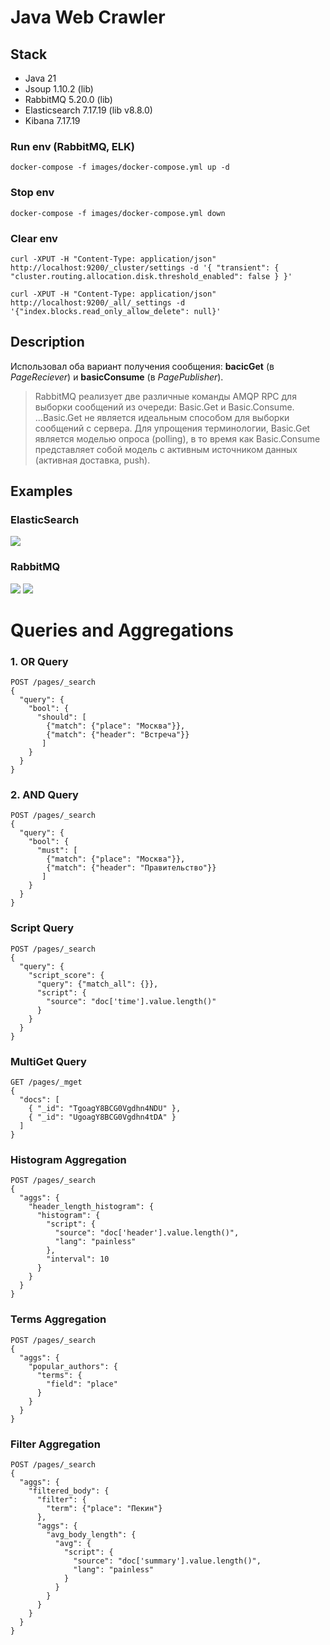 # Java Web Crawler

## Stack

- Java 21
- Jsoup 1.10.2 (lib)
- RabbitMQ 5.20.0 (lib)
- Elasticsearch 7.17.19 (lib v8.8.0)
- Kibana 7.17.19

### Run env (RabbitMQ, ELK)
```shell
docker-compose -f images/docker-compose.yml up -d
```

### Stop env 
```shell
docker-compose -f images/docker-compose.yml down
```

### Clear env
```shell
curl -XPUT -H "Content-Type: application/json" http://localhost:9200/_cluster/settings -d '{ "transient": { "cluster.routing.allocation.disk.threshold_enabled": false } }'
```

```shell
curl -XPUT -H "Content-Type: application/json" http://localhost:9200/_all/_settings -d '{"index.blocks.read_only_allow_delete": null}'
```
## Description
Использовал оба вариант получения сообщения: **bacicGet** (в *PageReciever*) и **basicConsume** (в *PagePublisher*). 
>RabbitMQ реализует две различные команды AMQP RPC для выборки сообщений из очереди: Basic.Get и Basic.Consume. ...Basic.Get не является идеальным способом для выборки сообщений с сервера. Для упрощения терминологии, Basic.Get является моделью опроса (polling), в то время как Basic.Consume представляет собой модель с активным источником данных (активная доставка, push).


## Examples

### ElasticSearch
![](/Users/toschakovpavel/Projects/Java/fetcher/pics/el.png)

### RabbitMQ
![](/Users/toschakovpavel/Projects/Java/fetcher/pics/rq1.png)
![](/Users/toschakovpavel/Projects/Java/fetcher/pics/rq2.png)

# Queries and Aggregations
### 1. OR Query
```
POST /pages/_search
{
  "query": {
    "bool": {
      "should": [
        {"match": {"place": "Москва"}},
        {"match": {"header": "Встреча"}}
       ]
    }
  }
}
```

### 2. AND Query
```
POST /pages/_search
{
  "query": {
    "bool": {
      "must": [
        {"match": {"place": "Москва"}},
        {"match": {"header": "Правительство"}}
       ]
    }
  }
}
```

### Script Query
```
POST /pages/_search
{
  "query": {
    "script_score": {
      "query": {"match_all": {}},
      "script": {
        "source": "doc['time'].value.length()"
      }
    }
  }
}
```

### MultiGet Query
```
GET /pages/_mget
{
  "docs": [
    { "_id": "TgoagY8BCG0Vgdhn4NDU" },
    { "_id": "UgoagY8BCG0Vgdhn4tDA" }
  ]
}
```

### Histogram Aggregation
```
POST /pages/_search
{
  "aggs": {
    "header_length_histogram": {
      "histogram": {
        "script": {
          "source": "doc['header'].value.length()",
          "lang": "painless"
        },
        "interval": 10
      }
    }
  }
}
```

### Terms Aggregation
```
POST /pages/_search
{
  "aggs": {
    "popular_authors": {
      "terms": {
        "field": "place"
      }
    }
  }
}
```

### Filter Aggregation
```
POST /pages/_search
{
  "aggs": {
    "filtered_body": {
      "filter": {
        "term": {"place": "Пекин"}
      },
      "aggs": {
        "avg_body_length": {
          "avg": {
            "script": {
              "source": "doc['summary'].value.length()",
              "lang": "painless"
            }
          }
        }
      }
    }
  }
}
```